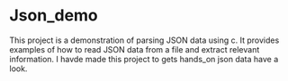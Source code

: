 # Json_demo


This project is a demonstration of parsing JSON data using c. It provides examples of how to read JSON data from a file and extract relevant information.
I havde made this project to gets hands_on json data
have a look.
